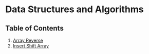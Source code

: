 # Data Structures and Algorithms

## Table of Contents

1. [Array Reverse](./javascript/arrayReverse/README.md)
2. [Insert Shift Array](./javascript/arrayInsertShift/README.md)
